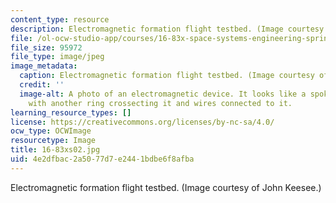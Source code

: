 ```yaml
---
content_type: resource
description: Electromagnetic formation flight testbed. (Image courtesy of John Keesee.)
file: /ol-ocw-studio-app/courses/16-83x-space-systems-engineering-spring-2002-spring-2003/4e2dfbac2a5077d7e2441bdbe6f8afba_16-83xs02.jpg
file_size: 95972
file_type: image/jpeg
image_metadata:
  caption: Electromagnetic formation flight testbed. (Image courtesy of John Keesee.)
  credit: ''
  image-alt: A photo of an electromagnetic device. It looks like a spokeless unicycle
    with another ring crossecting it and wires connected to it.
learning_resource_types: []
license: https://creativecommons.org/licenses/by-nc-sa/4.0/
ocw_type: OCWImage
resourcetype: Image
title: 16-83xs02.jpg
uid: 4e2dfbac-2a50-77d7-e244-1bdbe6f8afba
---
```

Electromagnetic formation flight testbed. (Image courtesy of John Keesee.)